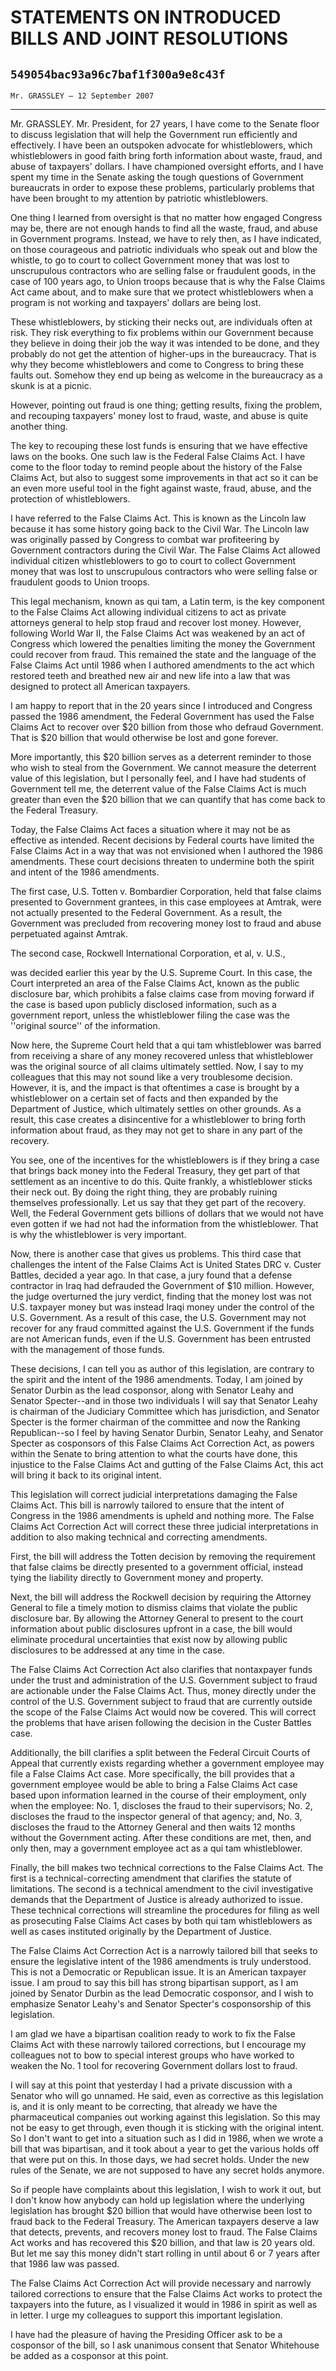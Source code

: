 # STATEMENTS ON INTRODUCED BILLS AND JOINT RESOLUTIONS
## `549054bac93a96c7baf1f300a9e8c43f`
`Mr. GRASSLEY — 12 September 2007`

---


Mr. GRASSLEY. Mr. President, for 27 years, I have come to the Senate 
floor to discuss legislation that will help the Government run 
efficiently and effectively. I have been an outspoken advocate for 
whistleblowers, which whistleblowers in good faith bring forth 
information about waste, fraud, and abuse of taxpayers' dollars. I have 
championed oversight efforts, and I have spent my time in the Senate 
asking the tough questions of Government bureaucrats in order to expose 
these problems, particularly problems that have been brought to my 
attention by patriotic whistleblowers.

One thing I learned from oversight is that no matter how engaged 
Congress may be, there are not enough hands to find all the waste, 
fraud, and abuse in Government programs. Instead, we have to rely then, 
as I have indicated, on those courageous and patriotic individuals who 
speak out and blow the whistle, to go to court to collect Government 
money that was lost to unscrupulous contractors who are selling false 
or fraudulent goods, in the case of 100 years ago, to Union troops 
because that is why the False Claims Act came about, and to make sure 
that we protect whistleblowers when a program is not working and 
taxpayers' dollars are being lost.

These whistleblowers, by sticking their necks out, are individuals 
often at risk. They risk everything to fix problems within our 
Government because they believe in doing their job the way it was 
intended to be done, and they probably do not get the attention of 
higher-ups in the bureaucracy. That is why they become whistleblowers 
and come to Congress to bring these faults out. Somehow they end up 
being as welcome in the bureaucracy as a skunk is at a picnic.

However, pointing out fraud is one thing; getting results, fixing the 
problem, and recouping taxpayers' money lost to fraud, waste, and abuse 
is quite another thing.

The key to recouping these lost funds is ensuring that we have 
effective laws on the books. One such law is the Federal False Claims 
Act. I have come to the floor today to remind people about the history 
of the False Claims Act, but also to suggest some improvements in that 
act so it can be an even more useful tool in the fight against waste, 
fraud, abuse, and the protection of whistleblowers.

I have referred to the False Claims Act. This is known as the Lincoln 
law because it has some history going back to the Civil War. The 
Lincoln law was originally passed by Congress to combat war 
profiteering by Government contractors during the Civil War. The False 
Claims Act allowed individual citizen whistleblowers to go to court to 
collect Government money that was lost to unscrupulous contractors who 
were selling false or fraudulent goods to Union troops.

This legal mechanism, known as qui tam, a Latin term, is the key 
component to the False Claims Act allowing individual citizens to act 
as private attorneys general to help stop fraud and recover lost money. 
However, following World War II, the False Claims Act was weakened by 
an act of Congress which lowered the penalties limiting the money the 
Government could recover from fraud. This remained the state and the 
language of the False Claims Act until 1986 when I authored amendments 
to the act which restored teeth and breathed new air and new life into 
a law that was designed to protect all American taxpayers.

I am happy to report that in the 20 years since I introduced and 
Congress passed the 1986 amendment, the Federal Government has used the 
False Claims Act to recover over $20 billion from those who defraud 
Government. That is $20 billion that would otherwise be lost and gone 
forever.

More importantly, this $20 billion serves as a deterrent reminder to 
those who wish to steal from the Government. We cannot measure the 
deterrent value of this legislation, but I personally feel, and I have 
had students of Government tell me, the deterrent value of the False 
Claims Act is much greater than even the $20 billion that we can 
quantify that has come back to the Federal Treasury.

Today, the False Claims Act faces a situation where it may not be as 
effective as intended. Recent decisions by Federal courts have limited 
the False Claims Act in a way that was not envisioned when I authored 
the 1986 amendments. These court decisions threaten to undermine both 
the spirit and intent of the 1986 amendments.


The first case, U.S. Totten v. Bombardier Corporation, held that 
false claims presented to Government grantees, in this case employees 
at Amtrak, were not actually presented to the Federal Government. As a 
result, the Government was precluded from recovering money lost to 
fraud and abuse perpetuated against Amtrak.

The second case, Rockwell International Corporation, et al, v. U.S.,


was decided earlier this year by the U.S. Supreme Court. In this case, 
the Court interpreted an area of the False Claims Act, known as the 
public disclosure bar, which prohibits a false claims case from moving 
forward if the case is based upon publicly disclosed information, such 
as a government report, unless the whistleblower filing the case was 
the ''original source'' of the information.

Now here, the Supreme Court held that a qui tam whistleblower was 
barred from receiving a share of any money recovered unless that 
whistleblower was the original source of all claims ultimately settled. 
Now, I say to my colleagues that this may not sound like a very 
troublesome decision. However, it is, and the impact is that oftentimes 
a case is brought by a whistleblower on a certain set of facts and then 
expanded by the Department of Justice, which ultimately settles on 
other grounds. As a result, this case creates a disincentive for a 
whistleblower to bring forth information about fraud, as they may not 
get to share in any part of the recovery.

You see, one of the incentives for the whistleblowers is if they 
bring a case that brings back money into the Federal Treasury, they get 
part of that settlement as an incentive to do this. Quite frankly, a 
whistleblower sticks their neck out. By doing the right thing, they are 
probably ruining themselves professionally. Let us say that they get 
part of the recovery. Well, the Federal Government gets billions of 
dollars that we would not have even gotten if we had not had the 
information from the whistleblower. That is why the whistleblower is 
very important.

Now, there is another case that gives us problems. This third case 
that challenges the intent of the False Claims Act is United States DRC 
v. Custer Battles, decided a year ago. In that case, a jury found that 
a defense contractor in Iraq had defrauded the Government of $10 
million. However, the judge overturned the jury verdict, finding that 
the money lost was not U.S. taxpayer money but was instead Iraqi money 
under the control of the U.S. Government. As a result of this case, the 
U.S. Government may not recover for any fraud committed against the 
U.S. Government if the funds are not American funds, even if the U.S. 
Government has been entrusted with the management of those funds.

These decisions, I can tell you as author of this legislation, are 
contrary to the spirit and the intent of the 1986 amendments. Today, I 
am joined by Senator Durbin as the lead cosponsor, along with Senator 
Leahy and Senator Specter--and in those two individuals I will say that 
Senator Leahy is chairman of the Judiciary Committee which has 
jurisdiction, and Senator Specter is the former chairman of the 
committee and now the Ranking Republican--so I feel by having Senator 
Durbin, Senator Leahy, and Senator Specter as cosponsors of this False 
Claims Act Correction Act, as powers within the Senate to bring 
attention to what the courts have done, this injustice to the False 
Claims Act and gutting of the False Claims Act, this act will bring it 
back to its original intent.

This legislation will correct judicial interpretations damaging the 
False Claims Act. This bill is narrowly tailored to ensure that the 
intent of Congress in the 1986 amendments is upheld and nothing more. 
The False Claims Act Correction Act will correct these three judicial 
interpretations in addition to also making technical and correcting 
amendments.

First, the bill will address the Totten decision by removing the 
requirement that false claims be directly presented to a government 
official, instead tying the liability directly to Government money and 
property.

Next, the bill will address the Rockwell decision by requiring the 
Attorney General to file a timely motion to dismiss claims that violate 
the public disclosure bar. By allowing the Attorney General to present 
to the court information about public disclosures upfront in a case, 
the bill would eliminate procedural uncertainties that exist now by 
allowing public disclosures to be addressed at any time in the case.

The False Claims Act Correction Act also clarifies that nontaxpayer 
funds under the trust and administration of the U.S. Government subject 
to fraud are actionable under the False Claims Act. Thus, money 
directly under the control of the U.S. Government subject to fraud that 
are currently outside the scope of the False Claims Act would now be 
covered. This will correct the problems that have arisen following the 
decision in the Custer Battles case.

Additionally, the bill clarifies a split between the Federal Circuit 
Courts of Appeal that currently exists regarding whether a government 
employee may file a False Claims Act case. More specifically, the bill 
provides that a government employee would be able to bring a False 
Claims Act case based upon information learned in the course of their 
employment, only when the employee: No. 1, discloses the fraud to their 
supervisors; No. 2, discloses the fraud to the inspector general of 
that agency; and, No. 3, discloses the fraud to the Attorney General 
and then waits 12 months without the Government acting. After these 
conditions are met, then, and only then, may a government employee act 
as a qui tam whistleblower.

Finally, the bill makes two technical corrections to the False Claims 
Act. The first is a technical-correcting amendment that clarifies the 
statute of limitations. The second is a technical amendment to the 
civil investigative demands that the Department of Justice is already 
authorized to issue. These technical corrections will streamline the 
procedures for filing as well as prosecuting False Claims Act cases by 
both qui tam whistleblowers as well as cases instituted originally by 
the Department of Justice.

The False Claims Act Correction Act is a narrowly tailored bill that 
seeks to ensure the legislative intent of the 1986 amendments is truly 
understood. This is not a Democratic or Republican issue. It is an 
American taxpayer issue. I am proud to say this bill has strong 
bipartisan support, as I am joined by Senator Durbin as the lead 
Democratic cosponsor, and I wish to emphasize Senator Leahy's and 
Senator Specter's cosponsorship of this legislation.

I am glad we have a bipartisan coalition ready to work to fix the 
False Claims Act with these narrowly tailored corrections, but I 
encourage my colleagues not to bow to special interest groups who have 
worked to weaken the No. 1 tool for recovering Government dollars lost 
to fraud.

I will say at this point that yesterday I had a private discussion 
with a Senator who will go unnamed. He said, even as corrective as this 
legislation is, and it is only meant to be correcting, that already we 
have the pharmaceutical companies out working against this legislation. 
So this may not be easy to get through, even though it is sticking with 
the original intent. So I don't want to get into a situation such as I 
did in 1986, when we wrote a bill that was bipartisan, and it took 
about a year to get the various holds off that were put on this. In 
those days, we had secret holds. Under the new rules of the Senate, we 
are not supposed to have any secret holds anymore.

So if people have complaints about this legislation, I wish to work 
it out, but I don't know how anybody can hold up legislation where the 
underlying legislation has brought $20 billion that would have 
otherwise been lost to fraud back to the Federal Treasury. The American 
taxpayers deserve a law that detects, prevents, and recovers money lost 
to fraud. The False Claims Act works and has recovered this $20 
billion, and that law is 20 years old. But let me say this money didn't 
start rolling in until about 6 or 7 years after that 1986 law was 
passed.

The False Claims Act Correction Act will provide necessary and 
narrowly tailored corrections to ensure that the False Claims Act works 
to protect the taxpayers into the future, as I visualized it would in 
1986 in spirit as well as in letter. I urge my colleagues to support 
this important legislation.

I have had the pleasure of having the Presiding Officer ask to be a 
cosponsor of the bill, so I ask unanimous consent that Senator 
Whitehouse be added as a cosponsor at this point.